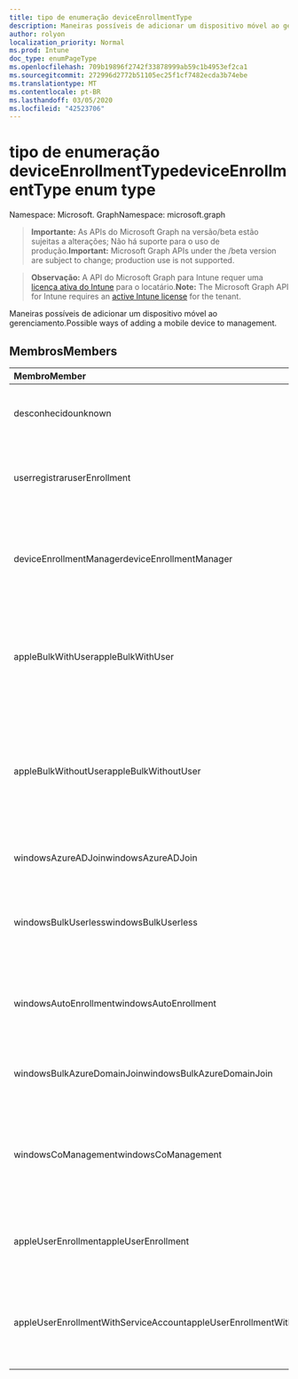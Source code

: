```yaml
---
title: tipo de enumeração deviceEnrollmentType
description: Maneiras possíveis de adicionar um dispositivo móvel ao gerenciamento.
author: rolyon
localization_priority: Normal
ms.prod: Intune
doc_type: enumPageType
ms.openlocfilehash: 709b19896f2742f33878999ab59c1b4953ef2ca1
ms.sourcegitcommit: 272996d2772b51105ec25f1cf7482ecda3b74ebe
ms.translationtype: MT
ms.contentlocale: pt-BR
ms.lasthandoff: 03/05/2020
ms.locfileid: "42523706"
---
```

# <a name="deviceenrollmenttype-enum-type"></a><span data-ttu-id="e5fae-103">tipo de enumeração deviceEnrollmentType</span><span class="sxs-lookup"><span data-stu-id="e5fae-103">deviceEnrollmentType enum type</span></span>

<span data-ttu-id="e5fae-104">Namespace: Microsoft. Graph</span><span class="sxs-lookup"><span data-stu-id="e5fae-104">Namespace: microsoft.graph</span></span>

> <span data-ttu-id="e5fae-105">**Importante:** As APIs do Microsoft Graph na versão/beta estão sujeitas a alterações; Não há suporte para o uso de produção.</span><span class="sxs-lookup"><span data-stu-id="e5fae-105">**Important:** Microsoft Graph APIs under the /beta version are subject to change; production use is not supported.</span></span>

> <span data-ttu-id="e5fae-106">**Observação:** A API do Microsoft Graph para Intune requer uma [licença ativa do Intune](https://go.microsoft.com/fwlink/?linkid=839381) para o locatário.</span><span class="sxs-lookup"><span data-stu-id="e5fae-106">**Note:** The Microsoft Graph API for Intune requires an [active Intune license](https://go.microsoft.com/fwlink/?linkid=839381) for the tenant.</span></span>

<span data-ttu-id="e5fae-107">Maneiras possíveis de adicionar um dispositivo móvel ao gerenciamento.</span><span class="sxs-lookup"><span data-stu-id="e5fae-107">Possible ways of adding a mobile device to management.</span></span>

## <a name="members"></a><span data-ttu-id="e5fae-108">Membros</span><span class="sxs-lookup"><span data-stu-id="e5fae-108">Members</span></span>
|<span data-ttu-id="e5fae-109">Membro</span><span class="sxs-lookup"><span data-stu-id="e5fae-109">Member</span></span>|<span data-ttu-id="e5fae-110">Valor</span><span class="sxs-lookup"><span data-stu-id="e5fae-110">Value</span></span>|<span data-ttu-id="e5fae-111">Descrição</span><span class="sxs-lookup"><span data-stu-id="e5fae-111">Description</span></span>|
|:---|:---|:---|
|<span data-ttu-id="e5fae-112">desconhecido</span><span class="sxs-lookup"><span data-stu-id="e5fae-112">unknown</span></span>|<span data-ttu-id="e5fae-113">,0</span><span class="sxs-lookup"><span data-stu-id="e5fae-113">0</span></span>|<span data-ttu-id="e5fae-114">O valor padrão, o tipo de registro não foi coletado.</span><span class="sxs-lookup"><span data-stu-id="e5fae-114">Default value, enrollment type was not collected.</span></span>|
|<span data-ttu-id="e5fae-115">userregistrar</span><span class="sxs-lookup"><span data-stu-id="e5fae-115">userEnrollment</span></span>|<span data-ttu-id="e5fae-116">1 </span><span class="sxs-lookup"><span data-stu-id="e5fae-116">1</span></span>|<span data-ttu-id="e5fae-117">Registro controlado pelo usuário por meio do canal BYOD.</span><span class="sxs-lookup"><span data-stu-id="e5fae-117">User driven enrollment through BYOD channel.</span></span>|
|<span data-ttu-id="e5fae-118">deviceEnrollmentManager</span><span class="sxs-lookup"><span data-stu-id="e5fae-118">deviceEnrollmentManager</span></span>|<span data-ttu-id="e5fae-119">2 </span><span class="sxs-lookup"><span data-stu-id="e5fae-119">2</span></span>|<span data-ttu-id="e5fae-120">Registro de usuário com uma conta de Gerenciador de registro de dispositivo.</span><span class="sxs-lookup"><span data-stu-id="e5fae-120">User enrollment with a device enrollment manager account.</span></span>|
|<span data-ttu-id="e5fae-121">appleBulkWithUser</span><span class="sxs-lookup"><span data-stu-id="e5fae-121">appleBulkWithUser</span></span>|<span data-ttu-id="e5fae-122">3 </span><span class="sxs-lookup"><span data-stu-id="e5fae-122">3</span></span>|<span data-ttu-id="e5fae-123">Inscrição em massa da Apple com o desafio do usuário.</span><span class="sxs-lookup"><span data-stu-id="e5fae-123">Apple bulk enrollment with user challenge.</span></span> <span data-ttu-id="e5fae-124">(DEP, Apple Configurator)</span><span class="sxs-lookup"><span data-stu-id="e5fae-124">(DEP, Apple Configurator)</span></span>|
|<span data-ttu-id="e5fae-125">appleBulkWithoutUser</span><span class="sxs-lookup"><span data-stu-id="e5fae-125">appleBulkWithoutUser</span></span>|<span data-ttu-id="e5fae-126">4 </span><span class="sxs-lookup"><span data-stu-id="e5fae-126">4</span></span>|<span data-ttu-id="e5fae-127">Inscrição em massa da Apple sem o desafio do usuário.</span><span class="sxs-lookup"><span data-stu-id="e5fae-127">Apple bulk enrollment without user challenge.</span></span> <span data-ttu-id="e5fae-128">(DEP, Apple Configurator, configuração móvel)</span><span class="sxs-lookup"><span data-stu-id="e5fae-128">(DEP, Apple Configurator, Mobile Config)</span></span>|
|<span data-ttu-id="e5fae-129">windowsAzureADJoin</span><span class="sxs-lookup"><span data-stu-id="e5fae-129">windowsAzureADJoin</span></span>|<span data-ttu-id="e5fae-130">5 </span><span class="sxs-lookup"><span data-stu-id="e5fae-130">5</span></span>|<span data-ttu-id="e5fae-131">Ingressar no Azure AD do Windows 10.</span><span class="sxs-lookup"><span data-stu-id="e5fae-131">Windows 10 Azure AD Join.</span></span>|
|<span data-ttu-id="e5fae-132">windowsBulkUserless</span><span class="sxs-lookup"><span data-stu-id="e5fae-132">windowsBulkUserless</span></span>|<span data-ttu-id="e5fae-133">6 </span><span class="sxs-lookup"><span data-stu-id="e5fae-133">6</span></span>|<span data-ttu-id="e5fae-134">Registro em massa do Windows 10 através do ICD com o certificado.</span><span class="sxs-lookup"><span data-stu-id="e5fae-134">Windows 10 Bulk enrollment through ICD with certificate.</span></span>|
|<span data-ttu-id="e5fae-135">windowsAutoEnrollment</span><span class="sxs-lookup"><span data-stu-id="e5fae-135">windowsAutoEnrollment</span></span>|<span data-ttu-id="e5fae-136">7 </span><span class="sxs-lookup"><span data-stu-id="e5fae-136">7</span></span>|<span data-ttu-id="e5fae-137">Registro automático do Windows 10.</span><span class="sxs-lookup"><span data-stu-id="e5fae-137">Windows 10 automatic enrollment.</span></span> <span data-ttu-id="e5fae-138">(Adicionar conta de trabalho)</span><span class="sxs-lookup"><span data-stu-id="e5fae-138">(Add work account)</span></span>|
|<span data-ttu-id="e5fae-139">windowsBulkAzureDomainJoin</span><span class="sxs-lookup"><span data-stu-id="e5fae-139">windowsBulkAzureDomainJoin</span></span>|<span data-ttu-id="e5fae-140">8 </span><span class="sxs-lookup"><span data-stu-id="e5fae-140">8</span></span>|<span data-ttu-id="e5fae-141">Ingresso no Azure AD em massa do Windows 10.</span><span class="sxs-lookup"><span data-stu-id="e5fae-141">Windows 10 bulk Azure AD Join.</span></span>|
|<span data-ttu-id="e5fae-142">windowsCoManagement</span><span class="sxs-lookup"><span data-stu-id="e5fae-142">windowsCoManagement</span></span>|<span data-ttu-id="e5fae-143">9 </span><span class="sxs-lookup"><span data-stu-id="e5fae-143">9</span></span>|<span data-ttu-id="e5fae-144">Co-gerenciamento de intergestão do Windows 10 disparado por AutoPilot ou política de grupo.</span><span class="sxs-lookup"><span data-stu-id="e5fae-144">Windows 10 Co-Management triggered by AutoPilot or Group Policy.</span></span>|
|<span data-ttu-id="e5fae-145">appleUserEnrollment</span><span class="sxs-lookup"><span data-stu-id="e5fae-145">appleUserEnrollment</span></span>|<span data-ttu-id="e5fae-146">11 </span><span class="sxs-lookup"><span data-stu-id="e5fae-146">11</span></span>|<span data-ttu-id="e5fae-147">Dispositivo gerenciado pelo registro de usuário da Apple</span><span class="sxs-lookup"><span data-stu-id="e5fae-147">Device managed by Apple user enrollment</span></span>|
|<span data-ttu-id="e5fae-148">appleUserEnrollmentWithServiceAccount</span><span class="sxs-lookup"><span data-stu-id="e5fae-148">appleUserEnrollmentWithServiceAccount</span></span>|<span data-ttu-id="e5fae-149">12 </span><span class="sxs-lookup"><span data-stu-id="e5fae-149">12</span></span>|<span data-ttu-id="e5fae-150">Dispositivo gerenciado pelo registro de usuário da Apple com conta de serviço</span><span class="sxs-lookup"><span data-stu-id="e5fae-150">Device managed by Apple user enrollment with service account</span></span>|



